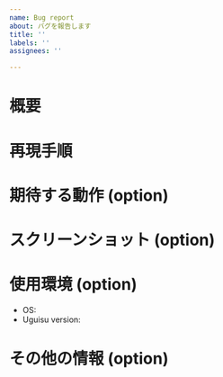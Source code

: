 ```yaml
---
name: Bug report
about: バグを報告します
title: ''
labels: ''
assignees: ''

---
```


# 概要
<!-- 報告するバグについて明確に説明してください -->

# 再現手順
<!--
Steps to reproduce the behavior:
1. Go to '...'
2. Click on '....'
3. Scroll down to '....'
4. See error
 -->

# 期待する動作 (option)
<!-- A clear and concise description of what you expected to happen. -->

# スクリーンショット (option)
<!-- If applicable, add screenshots to help explain your problem. -->

# 使用環境 (option)
 - OS: 
 - Uguisu version: 

# その他の情報 (option)

